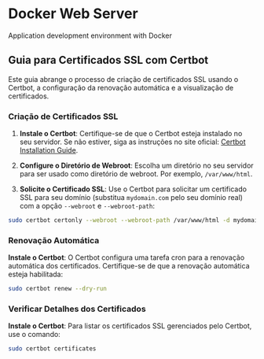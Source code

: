# Docker Web Server

Application development environment with Docker

## Guia para Certificados SSL com Certbot

Este guia abrange o processo de criação de certificados SSL usando o Certbot, a configuração da renovação automática e a visualização de certificados.

### Criação de Certificados SSL

1. **Instale o Certbot**:
   Certifique-se de que o Certbot esteja instalado no seu servidor. Se não estiver, siga as instruções no site oficial: [Certbot Installation Guide](https://certbot.eff.org/instructions).

2. **Configure o Diretório de Webroot**:
   Escolha um diretório no seu servidor para ser usado como diretório de webroot. Por exemplo, `/var/www/html`.

3. **Solicite o Certificado SSL**:
   Use o Certbot para solicitar um certificado SSL para seu domínio (substitua `mydomain.com` pelo seu domínio real) com a opção `--webroot` e `--webroot-path`:

```bash
sudo certbot certonly --webroot --webroot-path /var/www/html -d mydomain.com
```

### Renovação Automática

**Instale o Certbot**:
O Certbot configura uma tarefa cron para a renovação automática dos certificados. Certifique-se de que a renovação automática esteja habilitada:

```bash
sudo certbot renew --dry-run
```

### Verificar Detalhes dos Certificados

**Instale o Certbot**:
Para listar os certificados SSL gerenciados pelo Certbot, use o comando:

```bash
sudo certbot certificates
```

